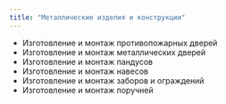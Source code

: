 ```yaml
---
title: "Металлические изделия и конструкции"
---
```


- Изготовление и монтаж противопожарных дверей
- Изготовление и монтаж металлических дверей
- Изготовление и монтаж пандусов
- Изготовление и монтаж навесов
- Изготовление и монтаж заборов и ограждений
- Изготовление и монтаж поручней 
